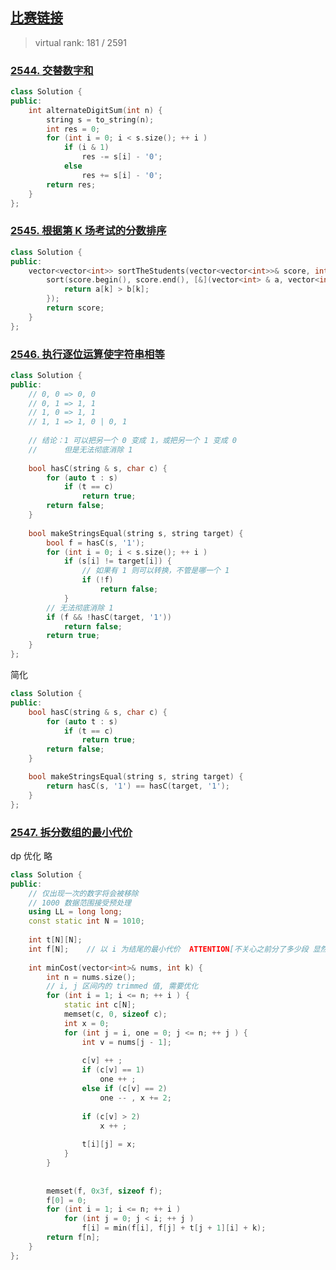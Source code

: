 ## [比赛链接](https://leetcode.cn/contest/weekly-contest-329/)

>   virtual rank: 181 / 2591


### [2544. 交替数字和](https://leetcode.cn/problems/alternating-digit-sum/)



```c++
class Solution {
public:
    int alternateDigitSum(int n) {
        string s = to_string(n);
        int res = 0;
        for (int i = 0; i < s.size(); ++ i )
            if (i & 1)
                res -= s[i] - '0';
            else
                res += s[i] - '0';
        return res;
    }
};
```


### [2545. 根据第 K 场考试的分数排序](https://leetcode.cn/problems/sort-the-students-by-their-kth-score/)



```c++
class Solution {
public:
    vector<vector<int>> sortTheStudents(vector<vector<int>>& score, int k) {
        sort(score.begin(), score.end(), [&](vector<int> & a, vector<int> & b) {
            return a[k] > b[k];
        });
        return score;
    }
};
```

### [2546. 执行逐位运算使字符串相等](https://leetcode.cn/problems/apply-bitwise-operations-to-make-strings-equal/)



```c++
class Solution {
public:
    // 0, 0 => 0, 0
    // 0, 1 => 1, 1
    // 1, 0 => 1, 1
    // 1, 1 => 1, 0 | 0, 1
    
    // 结论：1 可以把另一个 0 变成 1，或把另一个 1 变成 0
    //      但是无法彻底消除 1
    
    bool hasC(string & s, char c) {
        for (auto t : s)
            if (t == c)
                return true;
        return false;
    }
    
    bool makeStringsEqual(string s, string target) {
        bool f = hasC(s, '1');
        for (int i = 0; i < s.size(); ++ i )
            if (s[i] != target[i]) {
                // 如果有 1 则可以转换，不管是哪一个 1
                if (!f)
                    return false;
            }
        // 无法彻底消除 1
        if (f && !hasC(target, '1'))
            return false;
        return true;
    }
};
```

简化

```c++
class Solution {
public:
    bool hasC(string & s, char c) {
        for (auto t : s)
            if (t == c)
                return true;
        return false;
    }

    bool makeStringsEqual(string s, string target) {
        return hasC(s, '1') == hasC(target, '1');
    }
};
```



### [2547. 拆分数组的最小代价](https://leetcode.cn/problems/minimum-cost-to-split-an-array/)

dp 优化 略

```c++
class Solution {
public:
    // 仅出现一次的数字将会被移除
    // 1000 数据范围接受预处理
    using LL = long long;
    const static int N = 1010;
    
    int t[N][N];
    int f[N];    // 以 i 为结尾的最小代价  ATTENTION[不关心之前分了多少段 显然一维即可]
    
    int minCost(vector<int>& nums, int k) {
        int n = nums.size();
        // i, j 区间内的 trimmed 值, 需要优化
        for (int i = 1; i <= n; ++ i ) {
            static int c[N];
            memset(c, 0, sizeof c);
            int x = 0;
            for (int j = i, one = 0; j <= n; ++ j ) {
                int v = nums[j - 1];
                
                c[v] ++ ;
                if (c[v] == 1)
                    one ++ ;
                else if (c[v] == 2)
                    one -- , x += 2;
                
                if (c[v] > 2)
                    x ++ ;
                
                t[i][j] = x;
            }
        }
        
        
        memset(f, 0x3f, sizeof f);
        f[0] = 0;
        for (int i = 1; i <= n; ++ i )
            for (int j = 0; j < i; ++ j )
                f[i] = min(f[i], f[j] + t[j + 1][i] + k);
        return f[n];
    }
};
```

